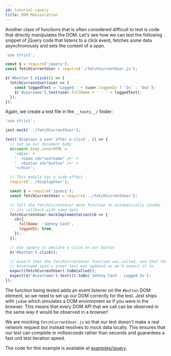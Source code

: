 ```yaml
---
id: tutorial-jquery
title: DOM Manipulation
---
```


Another class of functions that is often considered difficult to test is code that directly manipulates the DOM. Let's see how we can test the following snippet of jQuery code that listens to a click event, fetches some data asynchronously and sets the content of a span.

```javascript title="displayUser.js"
'use strict';

const $ = require('jquery');
const fetchCurrentUser = require('./fetchCurrentUser.js');

$('#button').click(() => {
  fetchCurrentUser(user => {
    const loggedText = 'Logged ' + (user.loggedIn ? 'In' : 'Out');
    $('#username').text(user.fullName + ' - ' + loggedText);
  });
});
```

Again, we create a test file in the `__tests__/` folder:

```javascript title="__tests__/displayUser-test.js"
'use strict';

jest.mock('../fetchCurrentUser');

test('displays a user after a click', () => {
  // Set up our document body
  document.body.innerHTML =
    '<div>' +
    '  <span id="username" />' +
    '  <button id="button" />' +
    '</div>';

  // This module has a side-effect
  require('../displayUser');

  const $ = require('jquery');
  const fetchCurrentUser = require('../fetchCurrentUser');

  // Tell the fetchCurrentUser mock function to automatically invoke
  // its callback with some data
  fetchCurrentUser.mockImplementation(cb => {
    cb({
      fullName: 'Johnny Cash',
      loggedIn: true,
    });
  });

  // Use jquery to emulate a click on our button
  $('#button').click();

  // Assert that the fetchCurrentUser function was called, and that the
  // #username span's inner text was updated as we'd expect it to.
  expect(fetchCurrentUser).toBeCalled();
  expect($('#username').text()).toBe('Johnny Cash - Logged In');
});
```

The function being tested adds an event listener on the `#button` DOM element, so we need to set up our DOM correctly for the test. Jest ships with `jsdom` which simulates a DOM environment as if you were in the browser. This means that every DOM API that we call can be observed in the same way it would be observed in a browser!

We are mocking `fetchCurrentUser.js` so that our test doesn't make a real network request but instead resolves to mock data locally. This ensures that our test can complete in milliseconds rather than seconds and guarantees a fast unit test iteration speed.

The code for this example is available at [examples/jquery](https://github.com/facebook/jest/tree/main/examples/jquery).
